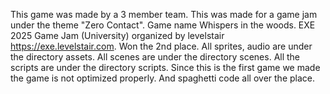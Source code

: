 This game was made by a 3 member team.
This was made for a game jam under the theme "Zero Contact".
Game name Whispers in the woods.
EXE 2025 Game Jam (University) organized by levelstair https://exe.levelstair.com.
Won the 2nd place.
All sprites, audio are under the directory assets. 
All scenes are under the directory scenes. 
All the scripts are under the directory scripts.
Since this is the first game we made the game is not optimized properly. And spaghetti code all over the place.
